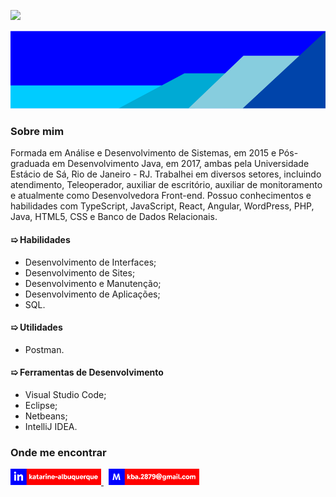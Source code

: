 ![](https://komarev.com/ghpvc/?username=katarine-b-albuquerque&color=006bed)

<img width="100%" height="125px" src="./imagens/banner2.png" alt="Banner"/>

### Sobre mim

Formada em Análise e Desenvolvimento de Sistemas, em 2015 e Pós-graduada em Desenvolvimento Java, em 2017, ambas pela Universidade Estácio de Sá, Rio de Janeiro - RJ. Trabalhei em diversos setores, incluindo atendimento, Teleoperador, auxiliar de escritório, auxiliar de monitoramento e atualmente como Desenvolvedora Front-end. Possuo conhecimentos e habilidades com TypeScript, JavaScript, React, Angular, WordPress, PHP, Java, HTML5, CSS e Banco de Dados Relacionais.

#### &#10159; Habilidades

* Desenvolvimento de Interfaces;
* Desenvolvimento de Sites;
* Desenvolvimento e Manutenção;
* Desenvolvimento de Aplicações;
* SQL.


#### &#10159; Utilidades

* Postman.

#### &#10159; Ferramentas de Desenvolvimento

* Visual Studio Code;
* Eclipse;
* Netbeans;
* IntelliJ IDEA.

### Onde me encontrar

<p float="left">
    <a href="https://www.linkedin.com/in/katarine-albuquerque/" target="_blank">
        <img width="145" src="./imagens/linkedin_cor.png" alt="Linkedin"/>
    </a>
    &nbsp;
    <a href="mailto:kba.2879@gmail.com">
        <img width="145" src="./imagens/email.png" alt="E-mail"/>
    </a>
</p>
